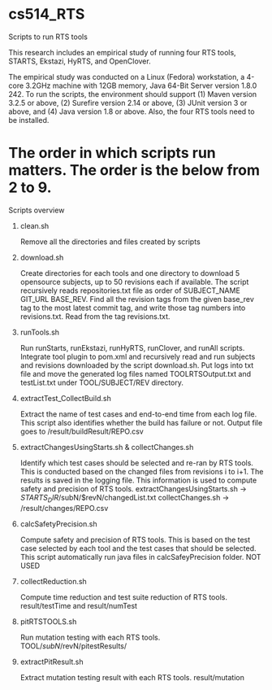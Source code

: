 # cs514_RTS

Scripts to run RTS tools 

This research includes an empirical study of running four RTS tools, 
STARTS, Ekstazi, HyRTS, and OpenClover. 

The empirical study was conducted on a Linux (Fedora) workstation, a 4-core 3.2GHz machine with 12GB memory, Java 64-Bit Server version 1.8.0 242.
To run the scripts, the environment should support (1) Maven version 3.2.5 or above, (2) Surefire version 2.14 or above, (3) JUnit version 3 or above, and (4) Java version 1.8 or above. Also, the four RTS tools need to be installed.

The order in which scripts run matters. The order is the below from 2 to 9. 
======================================================================

Scripts overview  

1. clean.sh 

    Remove all the directories and files created by scripts

2. download.sh
 
    Create directories for each tools and one directory to download 
    5 opensource subjects, up to 50 revisions each if available. 
    The script recursively reads repositories.txt file as order of 
    SUBJECT_NAME GIT_URL BASE_REV. Find all the revision tags from the 
    given base_rev tag to the most latest commit tag, and write those 
    tag numbers into revisions.txt. Read from the tag revisions.txt.

3. runTools.sh  

    Run runStarts, runEkstazi, runHyRTS, runClover, and runAll scripts. 
    Integrate tool plugin to pom.xml and recursively read and run subjects
    and revisions downloaded by the script download.sh. Put logs into txt 
    file and move the generated log files named TOOLRTSOutput.txt and 
    testList.txt under TOOL/SUBJECT/REV directory.  

4. extractTest_CollectBuild.sh

    Extract the name of test cases and end-to-end time from each log file. 
    This script also identifies whether the build has failure or not. Output
    file goes to /result/buildResult/REPO.csv

5. extractChangesUsingStarts.sh & collectChanges.sh

    Identify which test cases should be selected and re-ran by RTS tools. 
    This is conducted based on the changed files from revisions i to i+1. 
    The results is saved in the logging file. This information is used to 
    compute safety and precision of RTS tools. 
    extractChangesUsingStarts.sh -> $STARTS_DIR/$subN/$revN/changedList.txt
    collectChanges.sh -> /result/changes/REPO.csv

6. calcSafetyPrecision.sh
 
    Compute safety and precision of RTS tools. This is based on the test case 
    selected by each tool and the test cases that should be selected. 
    This script automatically run java files in calcSafeyPrecision folder. 
    NOT USED

7. collectReduction.sh 
    
    Compute time reduction and test suite reduction of RTS tools. 
    result/testTime and result/numTest

8. pitRTSTOOLS.sh 

    Run mutation testing with each RTS tools. 
    TOOL/$subN/$revN/pitestResults/

9. extractPitResult.sh 
     
    Extract mutation testing result with each RTS tools. 
    result/mutation
